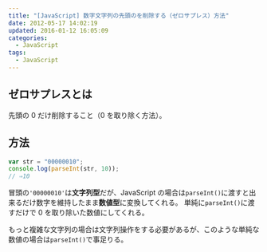 ```yaml
---
title: "[JavaScript] 数字文字列の先頭のを削除する（ゼロサプレス）方法"
date: 2012-05-17 14:02:19
updated: 2016-01-12 16:05:09
categories:
  - JavaScript
tags:
  - JavaScript
---
```


## ゼロサプレスとは

先頭の 0 だけ削除すること（0 を取り除く方法）。

## 方法

```js
var str = "00000010";
console.log(parseInt(str, 10));
// ⇒10
```

冒頭の`'00000010'`は**文字列型**だが、JavaScript の場合は`parseInt()`に渡すと出来るだけ数字を維持したまま**数値型**に変換してくれる。
単純に`parseInt()`に渡すだけで 0 を取り除いた数値にしてくれる。

もっと複雑な文字列の場合は文字列操作をする必要があるが、このような単純な数値の場合は`parseInt()`で事足りる。

